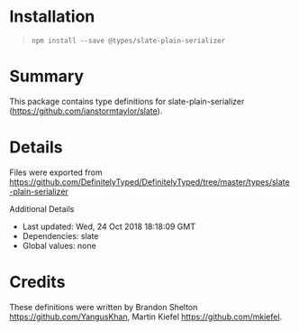 # Installation
> `npm install --save @types/slate-plain-serializer`

# Summary
This package contains type definitions for slate-plain-serializer (https://github.com/ianstormtaylor/slate).

# Details
Files were exported from https://github.com/DefinitelyTyped/DefinitelyTyped/tree/master/types/slate-plain-serializer

Additional Details
 * Last updated: Wed, 24 Oct 2018 18:18:09 GMT
 * Dependencies: slate
 * Global values: none

# Credits
These definitions were written by Brandon Shelton <https://github.com/YangusKhan>, Martin Kiefel <https://github.com/mkiefel>.
